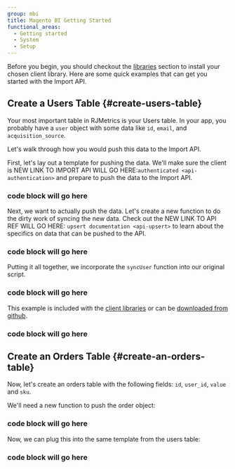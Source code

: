 ```yaml
---
group: mbi
title: Magento BI Getting Started
functional_areas:
  - Getting started
  - System
  - Setup
---
```


Before you begin, you should checkout the <a href="{{ page.baseurl }}/mbi/libraries.html">libraries</a> section to install your chosen client library. Here are some quick examples that can get you started with the Import API.



## Create a Users Table {#create-users-table}

Your most important table in RJMetrics is your Users table. In your app, you probably have a `user` object with some data like `id`, `email`, and `acquisition_source`.

Let's walk through how you would push this data to the Import API.

First, let's lay out a template for pushing the data. We'll make sure the client is NEW LINK TO IMPORT API WILL GO HERE:`authenticated <api-authentication>` and prepare to push the data to the Import API.

### code block will go here

Next, we want to actually push the data. Let's create a new function to do the dirty work of syncing the new data. Check out the NEW LINK TO API REF WILL GO HERE: `upsert documentation <api-upsert>` to learn about the specifics on data that can be pushed to the API.

### code block will go here

Putting it all together, we incorporate the `syncUser` function into our original script.

### code block will go here

This example is included with the <a href="{{ page.baseurl }}/mbi/libraries.html">client libraries</a> or can be [downloaded from github](http://www.github.com/rjmetrics).

### code block will go here

## Create an Orders Table {#create-an-orders-table}

Now, let's create an orders table with the following fields: `id`, `user_id`, `value` and `sku`.

We'll need a new function to push the order object:

### code block will go here

Now, we can plug this into the same template from the users table:

### code block will go here